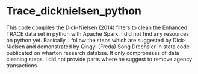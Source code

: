 # Trace_dicknielsen_python
This code compiles the Dick-Nielsen (2014) filters to clean the Enhanced TRACE data set in python with Apache Spark. I did not find any resources on python yet. Basically, I follow the steps which are suggested by Dick-Nielsen and demonstrated by Qingyi (Freda) Song Drechsler in stata code publicated on wharton research databse.  It only compromises of data cleaning steps. I did not provide parts where he suggest to remove agency transactions
